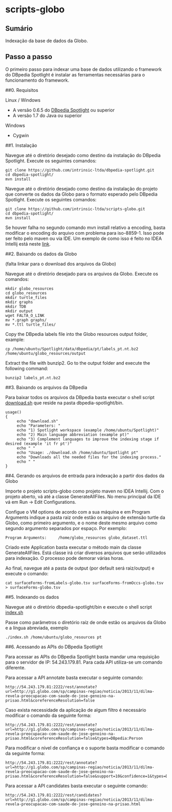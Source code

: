 scripts-globo
=============

## Sumário

Indexação da base de dados da Globo.

## Passo a passo

O primeiro passo para indexar uma base de dados utilizando o framework do DBpedia Spotlight é instalar as ferramentas necessárias para o funcionamento do framework.

##0. Requisitos

Linux / Windows
* A versão 0.6.5 do [DBpedia Spotlight](https://github.com/dbpedia-spotlight/dbpedia-spotlight/wiki/Installation) ou superior
* A versão 1.7 do Java ou superior
 
Windows
* Cygwin

##1. Instalação

Navegue até o diretório desejado como destino da instalação do DBpedia Spotlight. Execute os seguintes comandos:

```
git clone https://github.com/intrinsic-ltda/dbpedia-spotlight.git
cd dbpedia-spotlight/
mvn install
```

Navegue até o diretório desejado como destino da instalação do projeto que converte os dados da Globo para o formato esperado pelo DBpedia Spotlight. Execute os seguintes comandos:

```
git clone https://github.com/intrinsic-ltda/scripts-globo.git
cd dbpedia-spotlight/
mvn install
```

Se houver falha no segundo comando mvn install relativo a encoding, basta modificar o encoding do arquivo com problema para iso-8859-1. Isso pode ser feito pelo maven ou via IDE. Um exemplo de como isso é feito no IDEA Intellij está neste [link](http://www.jetbrains.com/idea/webhelp/configuring-individual-file-encoding.html).

##2. Baixando os dados da Globo

(falta linkar para o download dos arquivos da Globo)

Navegue até o diretório desejado para os arquivos da Globo. Execute os comandos:

```
mkdir globo_resources
cd globo_resources
mkdir turtle_files
mkdir graphs
mkdir TDB
mkdir output
wget FALTA_O_LINK
mv *.graph graphs/
mv *.ttl turtle_files/
```

Copy the DBpedia labels file into the Globo resources output folder, example:

```
cp /home/ubuntu/Spotlight/data/dbpedia/pt/labels_pt.nt.bz2 /home/ubuntu/globo_resources/output
```

Extract the file with bunzip2. Go to the output folder and execute the following command:

```
bunzip2 labels_pt.nt.bz2
```

##3. Baixando os arquivos da DBpedia

Para baixar todos os arquivos da DBpedia basta executar o shell script [download.sh](https://github.com/Zaknarfen/dbpedia-spotlight/blob/master/bin/download.sh) que reside na pasta dbpedia-spotlight/bin.

```
usage()
{
     echo "download.sh"
     echo "Parameters: "
     echo "1) Spotlight workspace (example /home/ubuntu/Spotlight)"
     echo "2) Main language abbreviation (example pt)"
     echo "3) Complement languages to improve the indexing stage if desired (example 'it fr pt')"
     echo " "
     echo "Usage: ./download.sh /home/ubuntu/Spotlight pt"
     echo "Downloads all the needed files for the indexing process."
     echo " "
}
```

##4. Gerando os arquivos de entrada para indexação a partir dos dados da Globo

Importe o projeto scripts-globo como projeto maven no IDEA Intellij. Com o projeto aberto, vá até a classe GenerateAllFiles. No menu principal da IDE vá em Run -> Edit Configurations.

Configue o VM options de acordo com a sua máquina e em Program Arguments indique a pasta raiz onde estão os arquivo de extensão turtle da Globo, como primeiro argumento, e o nome deste mesmo arquivo como segundo argumento separados por espaço. Por exemplo:

```
Program Arguments:     /home/globo_resources globo_dataset.ttl
```

Criado este Application basta executar o método main da classe GenerateAllFiles. Está classe irá criar diversos arquivos que serão utilizados para indexação. O processo pode demorar várias horas.

Ao final, navegue até a pasta de output (por default será raiz/output) e execute o comando:

```
cat surfaceForms-fromLabels-globo.tsv surfaceForms-fromOccs-globo.tsv > surfaceForms-globo.tsv
```

##5. Indexando os dados

Navegue até o diretório dbpedia-spotlight/bin e execute o shell script [index.sh](https://github.com/intrinsic-ltda/dbpedia-spotlight/blob/master/bin/index.sh)

Passe como parâmetros o diretório raíz de onde estão os arquivos da Globo e a língua abreviada, exemplo

```
./index.sh /home/ubuntu/globo_resources pt
```

##6. Acessando as APIs do DBpedia Spotlight

Para acessar as APIs do DBpedia Spotlight basta mandar uma requisição para o servidor de IP: 54.243.179.81. Para cada API utiliza-se um comando diferente.

Para acessar a API annotate basta executar o seguinte comando:

```
http://54.243.179.81:2222/rest/annotate?url=http://g1.globo.com/sp/campinas-regiao/noticia/2013/11/dilma-revela-preocupacao-com-saude-de-jose-genoino-na-prisao.html&coreferenceResolution=false
```

Caso exista necessidade da aplicação de algum filtro é necessário modificar o comando da seguinte forma:

```
http://54.243.179.81:2222/rest/annotate?url=http://g1.globo.com/sp/campinas-regiao/noticia/2013/11/dilma-revela-preocupacao-com-saude-de-jose-genoino-na-prisao.html&coreferenceResolution=false&types=DBpedia:Person
```

Para modificar o nível de confiança e o suporte basta modificar o comando da seguinte forma:

```
http://54.243.179.81:2222/rest/annotate?url=http://g1.globo.com/sp/campinas-regiao/noticia/2013/11/dilma-revela-preocupacao-com-saude-de-jose-genoino-na-prisao.html&coreferenceResolution=false&support=10&confidence=1&types=DBpedia:Person
```

Para acessar a API candidates basta executar o seguinte comando:

```
http://54.243.179.81:2222/rest/candidates?url=http://g1.globo.com/sp/campinas-regiao/noticia/2013/11/dilma-revela-preocupacao-com-saude-de-jose-genoino-na-prisao.html
```

